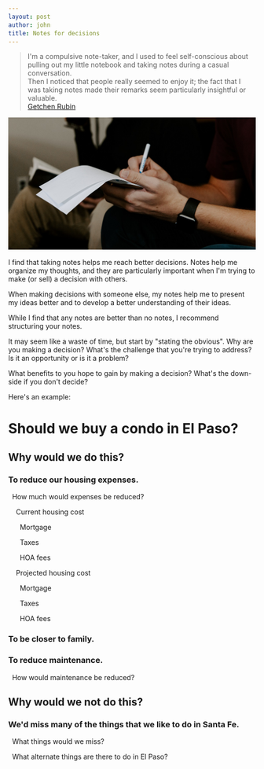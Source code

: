 ```yaml
---
layout: post
author: john
title: Notes for decisions
---
```


<blockquote> I'm a compulsive note-taker, and I used to feel self-conscious about pulling out my little notebook and taking notes during a casual conversation.
<br/>
Then I noticed that people really seemed to enjoy it; the fact that I was taking notes made their remarks seem particularly insightful or valuable.
<br/>
<a href='https://www.brainyquote.com/quotes/gretchen_rubin_619392' target='__blank'>Getchen Rubin</a>
</blockquote>

<!--more-->

![Decision notes](/assets/images/DecisionNotes.jpg)

I find that taking notes helps me reach better decisions.
Notes help me organize my thoughts,
and they are particularly important when I'm trying to make (or sell) a decision with others.

When making decisions with someone else,
my notes help me to present my ideas better
and to develop a better understanding of their ideas.

While I find that any notes are better than no notes, I recommend structuring your notes.

It may seem like a waste of time, but start by "stating the obvious".
Why are you making a decision?
What's the challenge that you're trying to address?
Is it an opportunity or is it a problem?

What benefits to you hope to gain by making a decision?
What's the down-side if you don't decide?

Here's an example:

# Should we buy a condo in El Paso?

## Why would we do this?

### To reduce our housing expenses.

&nbsp;&nbsp;How much would expenses be reduced?

&nbsp;&nbsp;&nbsp;&nbsp;Current housing cost

&nbsp;&nbsp;&nbsp;&nbsp;&nbsp;&nbsp;Mortgage

&nbsp;&nbsp;&nbsp;&nbsp;&nbsp;&nbsp;Taxes

&nbsp;&nbsp;&nbsp;&nbsp;&nbsp;&nbsp;HOA fees

&nbsp;&nbsp;&nbsp;&nbsp;Projected housing cost

&nbsp;&nbsp;&nbsp;&nbsp;&nbsp;&nbsp;Mortgage

&nbsp;&nbsp;&nbsp;&nbsp;&nbsp;&nbsp;Taxes

&nbsp;&nbsp;&nbsp;&nbsp;&nbsp;&nbsp;HOA fees

### To be closer to family.

### To reduce maintenance.

&nbsp;&nbsp;How would maintenance be reduced?

## Why would we not do this?

### We'd miss many of the things that we like to do in Santa Fe.

&nbsp;&nbsp;What things would we miss?

&nbsp;&nbsp;What alternate things are there to do in El Paso?

